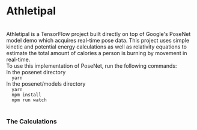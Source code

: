 # Athletipal
<br>
Athletipal is a TensorFlow project built directly on top of Google's PoseNet model demo which acquires real-time pose data. This project uses simple kinetic and potential energy calculations as well as relativity equations to estimate the total amount of calories a person is burning by movement in real-time. 
<br>
To use this implementation of PoseNet, run the following commands: 
<br>
In the posenet directory
<code>
  yarn
</code>
In the posenet/models directory
<code>
  yarn
  npm install 
  npm run watch
</code>
<br>
<h3> The Calculations </h3>
  
